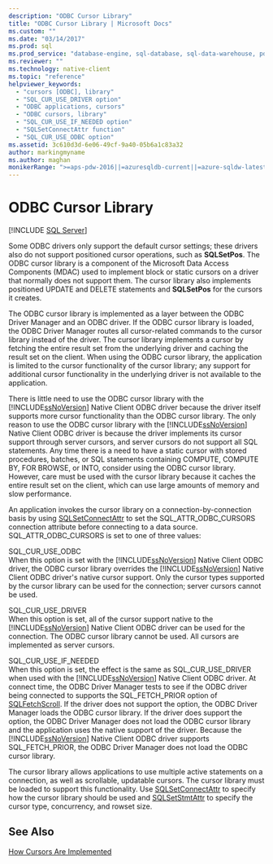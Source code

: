 ```yaml
---
description: "ODBC Cursor Library"
title: "ODBC Cursor Library | Microsoft Docs"
ms.custom: ""
ms.date: "03/14/2017"
ms.prod: sql
ms.prod_service: "database-engine, sql-database, sql-data-warehouse, pdw"
ms.reviewer: ""
ms.technology: native-client
ms.topic: "reference"
helpviewer_keywords: 
  - "cursors [ODBC], library"
  - "SQL_CUR_USE_DRIVER option"
  - "ODBC applications, cursors"
  - "ODBC cursors, library"
  - "SQL_CUR_USE_IF_NEEDED option"
  - "SQLSetConnectAttr function"
  - "SQL_CUR_USE_ODBC option"
ms.assetid: 3c610d3d-6e06-49cf-9a40-05b6a1c83a32
author: markingmyname
ms.author: maghan
monikerRange: ">=aps-pdw-2016||=azuresqldb-current||=azure-sqldw-latest||>=sql-server-2016||>=sql-server-linux-2017||=azuresqldb-mi-current"
---
```

# ODBC Cursor Library
[!INCLUDE [SQL Server](../../../includes/applies-to-version/sql-asdb-asdbmi-asa-pdw.md)]

  Some ODBC drivers only support the default cursor settings; these drivers also do not support positioned cursor operations, such as **SQLSetPos**. The ODBC cursor library is a component of the Microsoft Data Access Components (MDAC) used to implement block or static cursors on a driver that normally does not support them. The cursor library also implements positioned UPDATE and DELETE statements and **SQLSetPos** for the cursors it creates.  
  
 The ODBC cursor library is implemented as a layer between the ODBC Driver Manager and an ODBC driver. If the ODBC cursor library is loaded, the ODBC Driver Manager routes all cursor-related commands to the cursor library instead of the driver. The cursor library implements a cursor by fetching the entire result set from the underlying driver and caching the result set on the client. When using the ODBC cursor library, the application is limited to the cursor functionality of the cursor library; any support for additional cursor functionality in the underlying driver is not available to the application.  
  
 There is little need to use the ODBC cursor library with the [!INCLUDE[ssNoVersion](../../../includes/ssnoversion-md.md)] Native Client ODBC driver because the driver itself supports more cursor functionality than the ODBC cursor library. The only reason to use the ODBC cursor library with the [!INCLUDE[ssNoVersion](../../../includes/ssnoversion-md.md)] Native Client ODBC driver is because the driver implements its cursor support through server cursors, and server cursors do not support all SQL statements. Any time there is a need to have a static cursor with stored procedures, batches, or SQL statements containing COMPUTE, COMPUTE BY, FOR BROWSE, or INTO, consider using the ODBC cursor library. However, care must be used with the cursor library because it caches the entire result set on the client, which can use large amounts of memory and slow performance.  
  
 An application invokes the cursor library on a connection-by-connection basis by using [SQLSetConnectAttr](../../../relational-databases/native-client-odbc-api/sqlsetconnectattr.md) to set the SQL_ATTR_ODBC_CURSORS connection attribute before connecting to a data source. SQL_ATTR_ODBC_CURSORS is set to one of three values:  
  
 SQL_CUR_USE_ODBC  
 When this option is set with the [!INCLUDE[ssNoVersion](../../../includes/ssnoversion-md.md)] Native Client ODBC driver, the ODBC cursor library overrides the [!INCLUDE[ssNoVersion](../../../includes/ssnoversion-md.md)] Native Client ODBC driver's native cursor support. Only the cursor types supported by the cursor library can be used for the connection; server cursors cannot be used.  
  
 SQL_CUR_USE_DRIVER  
 When this option is set, all of the cursor support native to the [!INCLUDE[ssNoVersion](../../../includes/ssnoversion-md.md)] Native Client ODBC driver can be used for the connection. The ODBC cursor library cannot be used. All cursors are implemented as server cursors.  
  
 SQL_CUR_USE_IF_NEEDED  
 When this option is set, the effect is the same as SQL_CUR_USE_DRIVER when used with the [!INCLUDE[ssNoVersion](../../../includes/ssnoversion-md.md)] Native Client ODBC driver. At connect time, the ODBC Driver Manager tests to see if the ODBC driver being connected to supports the SQL_FETCH_PRIOR option of [SQLFetchScroll](../../../relational-databases/native-client-odbc-api/sqlfetchscroll.md). If the driver does not support the option, the ODBC Driver Manager loads the ODBC cursor library. If the driver does support the option, the ODBC Driver Manager does not load the ODBC cursor library and the application uses the native support of the driver. Because the [!INCLUDE[ssNoVersion](../../../includes/ssnoversion-md.md)] Native Client ODBC driver supports SQL_FETCH_PRIOR, the ODBC Driver Manager does not load the ODBC cursor library.  
  
 The cursor library allows applications to use multiple active statements on a connection, as well as scrollable, updatable cursors. The cursor library must be loaded to support this functionality. Use [SQLSetConnectAttr](../../../relational-databases/native-client-odbc-api/sqlsetconnectattr.md) to specify how the cursor library should be used and [SQLSetStmtAttr](../../../relational-databases/native-client-odbc-api/sqlsetstmtattr.md) to specify the cursor type, concurrency, and rowset size.  
  
## See Also  
 [How Cursors Are Implemented](../../../relational-databases/native-client-odbc-cursors/implementation/how-cursors-are-implemented.md)  
  
  
